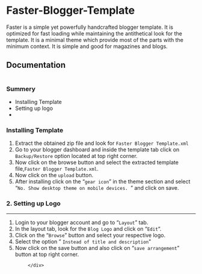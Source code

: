 # Faster-Blogger-Template
Faster is a simple yet powerfully handcrafted blogger template. It is optimized for fast loading while maintaining the antithetical look for the template. It is a minimal theme which provide most of the parts with the minimum context. It is simple and good for magazines and blogs.

<h2>Documentation</h2>
<div class="entry-content">

				
<figure class="wp-block-image"><img src="http://blog.blossomtheme.com/wp-content/uploads/2019/05/hero-min-1024x878.png" alt="" class="wp-image-45" srcset="http://blog.blossomtheme.com/wp-content/uploads/2019/05/hero-min-1024x878.png 1024w, http://blog.blossomtheme.com/wp-content/uploads/2019/05/hero-min-300x257.png 300w, http://blog.blossomtheme.com/wp-content/uploads/2019/05/hero-min-768x658.png 768w, http://blog.blossomtheme.com/wp-content/uploads/2019/05/hero-min.png 1400w" sizes="(max-width: 1024px) 100vw, 1024px"></figure>



<h3>Summery</h3>



<ul><li>Installing Template</li><li>Setting up logo</li><li></li></ul>



<h3>Installing Template</h3>



<ol><li>Extract the obtained zip file and look for <code>Faster Blogger Template.xml</code></li><li>Go to your blogger dashboard and inside the template tab click on <code>Backup/Restore</code> option located at top right corner. </li><li>Now click on the browse button and select the extracted template file,<code>Faster Blogger Template.xml</code>.</li><li>Now click on the <code>upload</code> button. </li><li>After installing click on the “<code>gear icon</code>” in the theme section and select “<code>No. Show desktop theme on mobile devices. </code>” and click on save. </li></ol>



<h3 id="lgl">
2. Setting up Logo</h3>



<hr class="wp-block-separator">



<ol><li>Login to your blogger account and go to “<code>Layout</code>” tab.</li><li>In the layout tab, look for the <code>Blog Logo</code> and click on “<code>Edit</code>“.


</li><li>Click on the “<code>Browse</code>” button and select your respective logo.</li><li>Select the option ” <code>Instead of title and description</code>”


</li><li>Now click on the save button and also click on “<code>save arrangement</code>” button at top right corner.</li></ol>

			</div>
